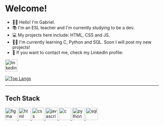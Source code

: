 # Welcome!

- 👋🏻 Hello! I'm Gabriel. <br>
- 📚 I'm an ESL teacher and I'm currently studying to be a dev. <br>
- 💻 My projects here include: HTML, CSS and JS. <br>
- ✍🏻 I'm currently learning C, Python and SQL. Soon I will post my new projects! <br>
- 📧 If you want to contact me, check my LinkedIn profile:

<a href="https://www.linkedin.com/in/gabriel-nodari-pereira" target="_blank)"><img src="https://img.shields.io/badge/LinkedIn-0077B5?style=for-the-badge&logo=linkedin&logoColor=white" alt="linkedin" height="40"/>

[![Top Langs](https://github-readme-stats.vercel.app/api/top-langs/?username=GabeNodari&layout=compact)](https://github.com/GabeNodari/github-readme-stats) <br>
<hr>

## Tech Stack
<a href="#" target="_blank" rel="noreferrer"> <img src="https://img.shields.io/badge/Figma-F24E1E?style=for-the-badge&logo=figma&logoColor=white" alt="figma" height="40"/> 
<a href="#" target="_blank" rel="noreferrer"> <img src="https://img.shields.io/badge/HTML5-E34F26?style=for-the-badge&logo=html5&logoColor=white" alt="html" height="40"/> 
<a href="#" target="_blank" rel="noreferrer"> <img src="https://img.shields.io/badge/CSS3-1572B6?style=for-the-badge&logo=css3&logoColor=white" alt="css" height="40"/> 
<a href="#" target="_blank" rel="noreferrer"> <img src="https://img.shields.io/badge/JavaScript-323330?style=for-the-badge&logo=javascript&logoColor=F7DF1E" alt="javascript" height="40"/> 
<a href="#" target="_blank" rel="noreferrer"> <img src="https://img.shields.io/badge/C-00599C?style=for-the-badge&logo=c&logoColor=white" alt="c" height="40"/> 
<a href="#" target="_blank" rel="noreferrer"> <img src="https://img.shields.io/badge/Python-FFD43B?style=for-the-badge&logo=python&logoColor=blue" alt="python" height="40"/> 
<a href="#" target="_blank" rel="noreferrer"> <img src="https://img.shields.io/badge/Microsoft_SQL_Server-CC2927?style=for-the-badge&logo=microsoft-sql-server&logoColor=white" alt="sql" height="40"/> 
